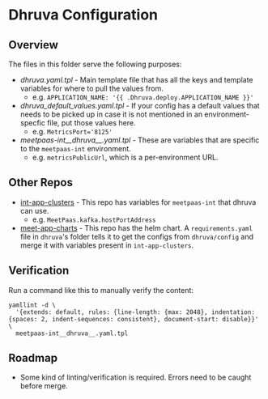 # Dhruva Configuration

## Overview

The files in this folder serve the following purposes:

- *dhruva.yaml.tpl* - Main template file that has all the keys and template variables for where to pull the values from.
  - e.g. `APPLICATION_NAME: '{{ .Dhruva.deploy.APPLICATION_NAME }}'`
- *dhruva_default_values.yaml.tpl* - If your config has a default values that needs to be picked up in case it is not 
  mentioned in an environment-specfic file, put those values here.
  - e.g. `MetricsPort='8125'`
- *meetpaas-int__dhruva__.yaml.tpl* - These are variables that are specific to the `meetpaas-int` environment. 
  - e.g. `metricsPublicUrl`, which is a per-environment URL.
  
## Other Repos

- [int-app-clusters](https://sqbu-github.cisco.com/WebexPlatform/int-app-clusters) - This repo has variables for 
  `meetpaas-int` that dhruva can use.
  - e.g. `MeetPaas.kafka.hostPortAddress`
- [meet-app-charts](https://sqbu-github.cisco.com/WebexPlatform/meet-apps-charts) - This repo has the helm chart. 
  A `requirements.yaml` file in `dhruva`'s folder tells it to get the configs from `dhruva/config` and merge it with 
  variables present in `int-app-clusters`.

## Verification

Run a command like this to manually verify the content:

```shell script
yamllint -d \
  '{extends: default, rules: {line-length: {max: 2048}, indentation: {spaces: 2, indent-sequences: consistent}, document-start: disable}}' \
  meetpaas-int__dhruva__.yaml.tpl
```
## Roadmap

- Some kind of linting/verification is required. Errors need to be caught before merge.
